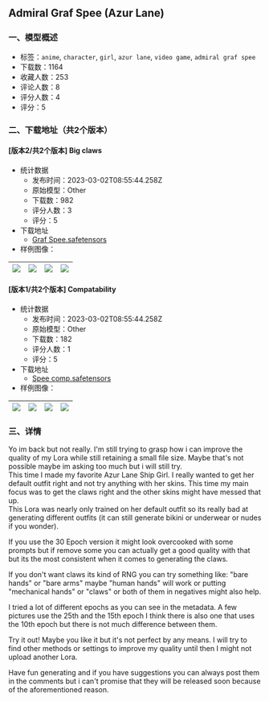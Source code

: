 ## Admiral Graf Spee (Azur Lane)
### 一、模型概述

- 标签：`anime`, `character`, `girl`, `azur lane`, `video game`, `admiral graf spee`
- 下载数：1164
- 收藏人数：253
- 评论人数：8
- 评分人数：4
- 评分：5

### 二、下载地址（共2个版本）

#### [版本2/共2个版本] Big claws

- 统计数据
  - 发布时间：2023-03-02T08:55:44.258Z
  - 原始模型：Other
  - 下载数：982
  - 评分人数：3
  - 评分：5
- 下载地址
  - [Graf Spee.safetensors](https://civitai.com/api/download/models/17447)
- 样例图像：

| <img src="https://image.civitai.com/xG1nkqKTMzGDvpLrqFT7WA/42c29f4f-9637-4d06-0b60-c86052c93900/width=450/177645.jpeg" /> | <img src="https://image.civitai.com/xG1nkqKTMzGDvpLrqFT7WA/d014e592-9c7b-44e4-c2a4-dda5ea8ee000/width=450/177655.jpeg" /> | <img src="https://image.civitai.com/xG1nkqKTMzGDvpLrqFT7WA/c7a21de4-e3cc-45af-9533-61e6df2d6e00/width=450/177654.jpeg" /> | <img src="https://image.civitai.com/xG1nkqKTMzGDvpLrqFT7WA/d86e9d64-1251-461e-b3e1-4b4794a92a00/width=450/177653.jpeg" /> |
| ---- | ---- | ---- | ---- |

#### [版本1/共2个版本] Compatability

- 统计数据
  - 发布时间：2023-03-02T08:55:44.258Z
  - 原始模型：Other
  - 下载数：182
  - 评分人数：1
  - 评分：5
- 下载地址
  - [Spee comp.safetensors](https://civitai.com/api/download/models/17448)
- 样例图像：

| <img src="https://image.civitai.com/xG1nkqKTMzGDvpLrqFT7WA/fafbf7c9-cee9-46f0-435d-0496ce550e00/width=450/177659.jpeg" /> | <img src="https://image.civitai.com/xG1nkqKTMzGDvpLrqFT7WA/30eb5c73-4853-4e12-8e82-6f9d97384c00/width=450/177658.jpeg" /> | <img src="https://image.civitai.com/xG1nkqKTMzGDvpLrqFT7WA/4ef4affe-9b12-4ea7-11b1-7a36c1b52700/width=450/177657.jpeg" /> | <img src="https://image.civitai.com/xG1nkqKTMzGDvpLrqFT7WA/4a415b2a-dd3e-4d9d-df11-1d3c8b114a00/width=450/177656.jpeg" /> |
| ---- | ---- | ---- | ---- |


### 三、详情
<p>Yo im back but not really. I'm still trying to grasp how i can improve the quality of my Lora while still retaining a small file size. Maybe that's not possible maybe im asking too much but i will still try.<br />This time I made my favorite Azur Lane Ship Girl. I really wanted to get her default outfit right and not try anything with her skins. This time my main focus was to get the claws right and the other skins might have messed that up.<br />This Lora was nearly only trained on her default outfit so its really bad at generating different outfits (it can still generate bikini or underwear or nudes if you wonder).</p><p>If you use the 30 Epoch version it might look overcooked with some prompts but if remove some you can actually get a good quality with that but its the most consistent when it comes to generating the claws.</p><p>If you don't want claws its kind of RNG you can try something like: "bare hands" or "bare arms" maybe "human hands" will work or putting "mechanical hands" or "claws" or both of them in negatives might also help.</p><p>I tried a lot of different epochs as you can see in the metadata. A few pictures use the 25th and the 15th epoch I think there is also one that uses the 10th epoch but there is not much difference between them.</p><p>Try it out! Maybe you like it but it's not perfect by any means. I will try to find other methods or settings to improve my quality until then I might not upload another Lora.</p><p>Have fun generating and if you have suggestions you can always post them in the comments but i can't promise that they will be released soon because of the aforementioned reason.</p>
